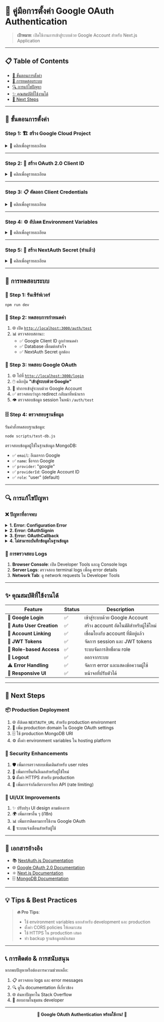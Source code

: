 # 🚀 คู่มือการตั้งค่า Google OAuth Authentication

> **เป้าหมาย**: เปิดใช้งานการเข้าสู่ระบบด้วย Google Account สำหรับ Next.js Application

---

## 📋 Table of Contents

- [🔧 ขั้นตอนการตั้งค่า](#-ขั้นตอนการตั้งค่า)
- [🧪 การทดสอบระบบ](#-การทดสอบระบบ)
- [🔍 การแก้ไขปัญหา](#-การแก้ไขปัญหา)
- [✨ คุณสมบัติที่ใช้งานได้](#-คุณสมบัติที่ใช้งานได้)
- [🚀 Next Steps](#-next-steps)

---

## 🔧 ขั้นตอนการตั้งค่า

### **Step 1: 🏗️ สร้าง Google Cloud Project**

<details>
<summary>📖 คลิกเพื่อดูรายละเอียด</summary>

1. 🌐 ไปที่ [**Google Cloud Console**](https://console.cloud.google.com/)
2. 📁 **สร้างโปรเจกต์ใหม่** หรือเลือกโปรเจกต์ที่มีอยู่
3. ⚙️ เปิดใช้งาน **Google Identity API** หรือ **Google+ API**
   - ไปที่ "APIs & Services" > "Library"
   - ค้นหา "Google Identity" หรือ "Google+"
   - คลิก "Enable"

</details>

---

### **Step 2: 🔑 สร้าง OAuth 2.0 Client ID**

<details>
<summary>📖 คลิกเพื่อดูรายละเอียด</summary>

1. 🔐 ไปที่ **"APIs & Services"** > **"Credentials"**
2. ➕ คลิก **"+ CREATE CREDENTIALS"** > **"OAuth client ID"**
3. 🌐 เลือก **"Web application"**
4. 📝 ตั้งชื่อ Application (เช่น "My Next.js App")

#### **🔗 Authorized JavaScript Origins**

```
http://localhost:3000
http://localhost:3000
https://your-production-domain.com (ถ้ามี)
```

#### **↩️ Authorized Redirect URIs**

```
http://localhost:3000/api/auth/callback/google
http://localhost:3000/api/auth/callback/google
https://your-production-domain.com/api/auth/callback/google
```

> ⚠️ **สำคัญ**: ตรวจสอบให้แน่ใจว่า redirect URI ถูกต้องตาม port ที่ใช้งาน

</details>

---

### **Step 3: 📋 คัดลอก Client Credentials**

<details>
<summary>📖 คลิกเพื่อดูรายละเอียด</summary>

หลังจากสร้าง OAuth client ID สำเร็จ คุณจะได้รับ:

| Field                | Description     | Usage                            |
| -------------------- | --------------- | -------------------------------- |
| 🆔 **Client ID**     | รหัส ID สาธารณะ | ใช้สำหรับ `GOOGLE_CLIENT_ID`     |
| 🔐 **Client Secret** | รหัสลับ         | ใช้สำหรับ `GOOGLE_CLIENT_SECRET` |

> 🔒 **ข้อควรระวัง**: Client Secret เป็นข้อมูลลับ ห้ามเปิดเผยสาธารณะ

</details>

---

### **Step 4: ⚙️ อัปเดต Environment Variables**

<details>
<summary>📖 คลิกเพื่อดูรายละเอียด</summary>

📝 **แก้ไขไฟล์ `.env.local` ในโปรเจกต์:**

```bash
# 🗄️ Database Configuration
MONGODB_URI=mongodb+srv://<user>:<password>@<dburl>/todolist?retryWrites=true&w=majority&appName=Cluster0

# 🔐 NextAuth Configuration
NEXTAUTH_SECRET=5SDubzIncg4Ci4YvBbooUFp+tM+MCwV7/Lh5jBl40FM=
NEXTAUTH_URL=http://localhost:3000

# 🌐 Google OAuth Configuration
GOOGLE_CLIENT_ID=your_actual_google_client_id_here
GOOGLE_CLIENT_SECRET=your_actual_google_client_secret_here
```

> 🔄 **แทนที่**: `your_actual_google_client_id_here` และ `your_actual_google_client_secret_here` ด้วยค่าจริงจาก Google Cloud Console

</details>

---

### **Step 5: 🔐 สร้าง NextAuth Secret (ทำแล้ว)**

<details>
<summary>📖 คลิกเพื่อดูรายละเอียด</summary>

✅ **NextAuth Secret ได้ถูกสร้างแล้ว**

หากต้องการสร้างใหม่:

```bash
openssl rand -base64 32
```

แล้วนำค่าที่ได้มาแทนที่ในไฟล์ `.env.local`

</details>

---

## 🧪 การทดสอบระบบ

### **🔄 Step 1: รันเซิร์ฟเวอร์**

```bash
npm run dev
```

### **🎯 Step 2: ทดสอบการกำหนดค่า**

1. 🌐 เปิด [`http://localhost:3000/auth/test`](http://localhost:3000/auth/test)
2. 📊 ตรวจสอบสถานะ:
   - ✅ Google Client ID ถูกกำหนดค่า
   - ✅ Database เชื่อมต่อสำเร็จ
   - ✅ NextAuth Secret ถูกต้อง

### **🔑 Step 3: ทดสอบ Google OAuth**

1. 🌐 ไปที่ [`http://localhost:3000/login`](http://localhost:3000/login)
2. 🖱️ คลิกปุ่ม **"เข้าสู่ระบบด้วย Google"**
3. 👤 ทำการเข้าสู่ระบบด้วย Google Account
4. ✅ ตรวจสอบว่าถูก redirect กลับมาที่หน้าแรก
5. 👁️ ตรวจสอบข้อมูล session ในหน้า `/auth/test`

### **🗄️ Step 4: ตรวจสอบฐานข้อมูล**

รันคำสั่งทดสอบฐานข้อมูล:

```bash
node scripts/test-db.js
```

ตรวจสอบข้อมูลผู้ใช้ในฐานข้อมูล MongoDB:

- ✅ `email`: อีเมลจาก Google
- ✅ `name`: ชื่อจาก Google
- ✅ `provider`: "google"
- ✅ `providerId`: Google Account ID
- ✅ `role`: "user" (default)

---

## 🔍 การแก้ไขปัญหา

### **❌ ปัญหาที่อาจพบ**

<details>
<summary><b>1. Error: Configuration Error</b></summary>

**สาเหตุ**: ไม่ได้ตั้งค่า Google credentials

**วิธีแก้**:

- ✅ ตรวจสอบว่า `GOOGLE_CLIENT_ID` และ `GOOGLE_CLIENT_SECRET` ถูกตั้งค่าแล้ว
- ✅ ตรวจสอบว่า OAuth client ID ใน Google Cloud Console ถูกตั้งค่า redirect URIs ถูกต้อง

</details>

<details>
<summary><b>2. Error: OAuthSignin</b></summary>

**สาเหตุ**: ปัญหาในการเข้าสู่ระบบ Google

**วิธีแก้**:

- ✅ ตรวจสอบ redirect URI ใน Google Cloud Console
- ✅ ตรวจสอบว่า Google Identity API เปิดใช้งานแล้ว
- ✅ ลองใช้ Incognito/Private browsing mode

</details>

<details>
<summary><b>3. Error: OAuthCallback</b></summary>

**สาเหตุ**: ปัญหาในการรับ callback จาก Google

**วิธีแก้**:

- ✅ ตรวจสอบ `NEXTAUTH_URL` ใน .env.local
- ✅ ตรวจสอบ `NEXTAUTH_SECRET`
- ✅ ตรวจสอบว่า redirect URI ตรงกัน

</details>

<details>
<summary><b>4. ไม่สามารถบันทึกข้อมูลในฐานข้อมูล</b></summary>

**สาเหตุ**: ปัญหาการเชื่อมต่อฐานข้อมูล

**วิธีแก้**:

- ✅ ตรวจสอบการเชื่อมต่อ MongoDB
- ✅ รันคำสั่ง `node scripts/test-db.js`
- ✅ ตรวจสอบ User model schema

</details>

### **🔧 การตรวจสอบ Logs**

1. **Browser Console**: เปิด Developer Tools และดู Console logs
2. **Server Logs**: ตรวจสอบ terminal logs เพื่อดู error details
3. **Network Tab**: ดู network requests ใน Developer Tools

---

## ✨ คุณสมบัติที่ใช้งานได้

| Feature                   | Status | Description                             |
| ------------------------- | ------ | --------------------------------------- |
| 🔑 **Google Login**       | ✅     | เข้าสู่ระบบด้วย Google Account          |
| 👤 **Auto User Creation** | ✅     | สร้าง account อัตโนมัติสำหรับผู้ใช้ใหม่ |
| 🔗 **Account Linking**    | ✅     | เชื่อมโยงกับ account ที่มีอยู่แล้ว      |
| 🎫 **JWT Tokens**         | ✅     | จัดการ session และ JWT tokens           |
| 👮 **Role-based Access**  | ✅     | ระบบจัดการสิทธิ์ตาม role                |
| 🚪 **Logout**             | ✅     | ออกจากระบบ                              |
| ⚠️ **Error Handling**     | ✅     | จัดการ error และแสดงข้อความผู้ใช้       |
| 📱 **Responsive UI**      | ✅     | หน้าจอที่ปรับตัวได้                     |

---

## 🚀 Next Steps

### **📦 Production Deployment**

1. 🌐 อัปเดต `NEXTAUTH_URL` สำหรับ production environment
2. 🔧 เพิ่ม production domain ใน Google OAuth settings
3. 🗄️ ใช้ production MongoDB URI
4. ⚙️ ตั้งค่า environment variables ใน hosting platform

### **🔐 Security Enhancements**

1. 🛡️ เพิ่มการตรวจสอบเพิ่มเติมสำหรับ user roles
2. 📧 เพิ่มการยืนยันอีเมลสำหรับผู้ใช้ใหม่
3. 🔒 ตั้งค่า HTTPS สำหรับ production
4. 🎯 เพิ่มการจำกัดอัตราการเรียก API (rate limiting)

### **🎨 UI/UX Improvements**

1. ✨ ปรับปรุง UI design ตามต้องการ
2. 🌍 เพิ่มภาษาอื่น ๆ (i18n)
3. 📊 เพิ่มการติดตามการใช้งาน Google OAuth
4. 🔔 ระบบแจ้งเตือนสำหรับผู้ใช้

---

## 📖 เอกสารอ้างอิง

- 📚 [NextAuth.js Documentation](https://next-auth.js.org/)
- 🌐 [Google OAuth 2.0 Documentation](https://developers.google.com/identity/protocols/oauth2)
- ⚛️ [Next.js Documentation](https://nextjs.org/docs)
- 🗄️ [MongoDB Documentation](https://docs.mongodb.com/)

---

## 💡 Tips & Best Practices

> **🔥 Pro Tips**:
>
> - ใช้ environment variables แยกสำหรับ development และ production
> - ตั้งค่า CORS policies ให้เหมาะสม
> - ใช้ HTTPS ใน production เสมอ
> - ทำ backup ฐานข้อมูลสม่ำเสมอ

---

## 📞 การติดต่อ & การสนับสนุน

หากพบปัญหาหรือต้องการความช่วยเหลือ:

1. 📋 ตรวจสอบ logs และ error messages
2. 🔍 ดูใน documentation ที่เกี่ยวข้อง
3. 🌐 ค้นหาปัญหาใน Stack Overflow
4. 💬 สอบถามในชุมชน developer

---

<div align="center">

**🎉 Google OAuth Authentication พร้อมใช้งาน! 🎉**

</div>
